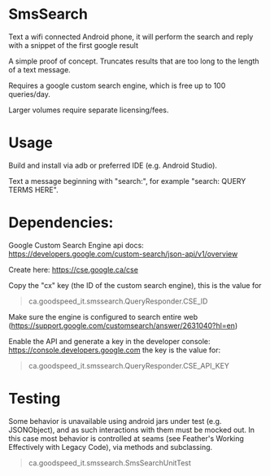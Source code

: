 # SmsSearch
Text a wifi connected Android phone, it will perform the search and reply with a snippet of the first google result

A simple proof of concept.  Truncates results that are too long to the length of a text message.

Requires a google custom search engine, which is free up to 100 queries/day.

Larger volumes require separate licensing/fees.

# Usage

Build and install via adb or preferred IDE (e.g. Android Studio).

Text a message beginning with "search:", for example "search: QUERY TERMS HERE".


# Dependencies:
Google Custom Search Engine
api docs: https://developers.google.com/custom-search/json-api/v1/overview

Create here: 
https://cse.google.ca/cse

Copy the "cx" key (the ID of the custom search engine), this is the value for 
> ca.goodspeed\_it.smssearch.QueryResponder.CSE\_ID

Make sure the engine is configured to search entire web (https://support.google.com/customsearch/answer/2631040?hl=en)


Enable the API and generate a key in the developer console:
https://console.developers.google.com
the key is the value for:
> ca.goodspeed\_it.smssearch.QueryResponder.CSE\_API\_KEY

# Testing

Some behavior is unavailable using android jars under test (e.g. JSONObject), and as such
interactions with them must be mocked out.  In this case most behavior is controlled at seams (see Feather's Working Effectively with Legacy Code), via methods and subclassing.
> ca.goodspeed\_it.smssearch.SmsSearchUnitTest
